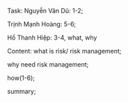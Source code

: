 Task:
Nguyễn Văn Dũ: 1-2;

Trịnh Mạnh Hoàng: 5-6;

Hồ Thanh Hiệp: 3-4, what, why

Content:
what is risk/ risk management;

why need risk management;

how(1-6);

summary;
